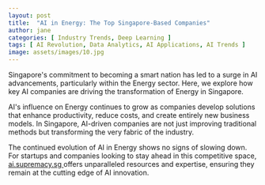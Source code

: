 ```yaml
---
layout: post
title:  "AI in Energy: The Top Singapore-Based Companies"
author: jane
categories: [ Industry Trends, Deep Learning ]
tags: [ AI Revolution, Data Analytics, AI Applications, AI Trends ]
image: assets/images/10.jpg
---
```


Singapore's commitment to becoming a smart nation has led to a surge in AI advancements, particularly within the Energy sector. Here, we explore how key AI companies are driving the transformation of Energy in Singapore.

AI's influence on Energy continues to grow as companies develop solutions that enhance productivity, reduce costs, and create entirely new business models. In Singapore, AI-driven companies are not just improving traditional methods but transforming the very fabric of the industry.

The continued evolution of AI in Energy shows no signs of slowing down. For startups and companies looking to stay ahead in this competitive space, <a href="https://ai.supremacy.sg" target="_blank"> ai.supremacy.sg </a> offers unparalleled resources and expertise, ensuring they remain at the cutting edge of AI innovation.
